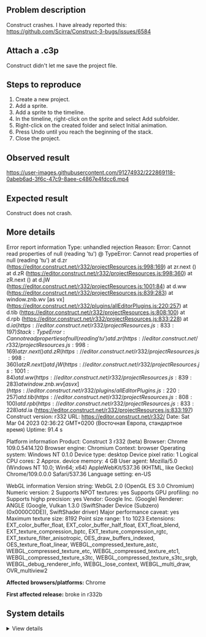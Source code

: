 ## Problem description

Construct crashes. I have already reported this: https://github.com/Scirra/Construct-3-bugs/issues/6584

## Attach a .c3p

Construct didn't let me save the project file.

## Steps to reproduce

1. Create a new project.
2. Add a sprite.
3. Add a sprite to the timeline.
4. In the timeline, right-click on the sprite and select Add subfolder.
5. Right-click on the created folder and select Initial animation.
6. Press Undo until you reach the beginning of the stack.
7. Close the project.

## Observed result

https://user-images.githubusercontent.com/91274932/222869118-0abeb6ad-3f6c-47c9-8aee-c4867e4fdcc6.mp4

## Expected result

Construct does not crash.

## More details

Error report information
Type: unhandled rejection
Reason: Error: Cannot read properties of null (reading 'tu') @ TypeError: Cannot read properties of null (reading 'tu') at d.zr (https://editor.construct.net/r332/projectResources.js:998:169) at zr.next () at d.zR (https://editor.construct.net/r332/projectResources.js:998:360) at zR.next () at d.jW (https://editor.construct.net/r332/projectResources.js:1001:84) at d.ww (https://editor.construct.net/r332/projectResources.js:839:283) at window.znb.wv [as vx] (https://editor.construct.net/r332/plugins/allEditorPlugins.js:220:257) at d.tib (https://editor.construct.net/r332/projectResources.js:808:100) at d.rpb (https://editor.construct.net/r332/projectResources.js:833:228) at d.$ia (https://editor.construct.net/r332/projectResources.js:833:197)
Stack: TypeError: Cannot read properties of null (reading 'tu') at d.zr (https://editor.construct.net/r332/projectResources.js:998:169) at zr.next () at d.zR (https://editor.construct.net/r332/projectResources.js:998:360) at zR.next () at d.jW (https://editor.construct.net/r332/projectResources.js:1001:84) at d.ww (https://editor.construct.net/r332/projectResources.js:839:283) at window.znb.wv [as vx] (https://editor.construct.net/r332/plugins/allEditorPlugins.js:220:257) at d.tib (https://editor.construct.net/r332/projectResources.js:808:100) at d.rpb (https://editor.construct.net/r332/projectResources.js:833:228) at d.$ia (https://editor.construct.net/r332/projectResources.js:833:197)
Construct version: r332
URL: https://editor.construct.net/r332/
Date: Sat Mar 04 2023 02:36:22 GMT+0200 (Восточная Европа, стандартное время)
Uptime: 91.4 s

Platform information
Product: Construct 3 r332 (beta)
Browser: Chrome 109.0.5414.120
Browser engine: Chromium
Context: browser
Operating system: Windows NT 0.1.0
Device type: desktop
Device pixel ratio: 1
Logical CPU cores: 2
Approx. device memory: 4 GB
User agent: Mozilla/5.0 (Windows NT 10.0; Win64; x64) AppleWebKit/537.36 (KHTML, like Gecko) Chrome/109.0.0.0 Safari/537.36
Language setting: en-US

WebGL information
Version string: WebGL 2.0 (OpenGL ES 3.0 Chromium)
Numeric version: 2
Supports NPOT textures: yes
Supports GPU profiling: no
Supports highp precision: yes
Vendor: Google Inc. (Google)
Renderer: ANGLE (Google, Vulkan 1.3.0 (SwiftShader Device (Subzero) (0x0000C0DE)), SwiftShader driver)
Major performance caveat: yes
Maximum texture size: 8192
Point size range: 1 to 1023
Extensions: EXT_color_buffer_float, EXT_color_buffer_half_float, EXT_float_blend, EXT_texture_compression_bptc, EXT_texture_compression_rgtc, EXT_texture_filter_anisotropic, OES_draw_buffers_indexed, OES_texture_float_linear, WEBGL_compressed_texture_astc, WEBGL_compressed_texture_etc, WEBGL_compressed_texture_etc1, WEBGL_compressed_texture_s3tc, WEBGL_compressed_texture_s3tc_srgb, WEBGL_debug_renderer_info, WEBGL_lose_context, WEBGL_multi_draw, OVR_multiview2

**Affected browsers/platforms:** Chrome

**First affected release:** broke in r332b

## System details

<details><summary>View details</summary>

Platform information
Product: Construct 3 r332 (beta)
Browser: Chrome 109.0.5414.120
Browser engine: Chromium
Context: browser
Operating system: Windows NT 0.1.0
Device type: desktop
Device pixel ratio: 1
Logical CPU cores: 2
Approx. device memory: 4 GB
User agent: Mozilla/5.0 (Windows NT 10.0; Win64; x64) AppleWebKit/537.36 (KHTML, like Gecko) Chrome/109.0.0.0 Safari/537.36
Language setting: en-US

Local storage
Storage quota (approx): 59 gb
Storage usage (approx): 253 mb (0.4%)
Persistant storage: No

Browser support notes
This list contains missing features that are not required, but could improve performance or user experience if supported.

UI effects are disabled in settings.
WebGL indicates a major performance caveat. It is probably using software rendering.
WebGL information
Version string: WebGL 2.0 (OpenGL ES 3.0 Chromium)
Numeric version: 2
Supports NPOT textures: yes
Supports GPU profiling: no
Supports highp precision: yes
Vendor: Google Inc. (Google)
Renderer: ANGLE (Google, Vulkan 1.3.0 (SwiftShader Device (Subzero) (0x0000C0DE)), SwiftShader driver)
Major performance caveat: yes
Maximum texture size: 8192
Point size range: 1 to 1023
Extensions:

EXT_color_buffer_float
EXT_color_buffer_half_float
EXT_float_blend
EXT_texture_compression_bptc
EXT_texture_compression_rgtc
EXT_texture_filter_anisotropic
OES_draw_buffers_indexed
OES_texture_float_linear
WEBGL_compressed_texture_astc
WEBGL_compressed_texture_etc
WEBGL_compressed_texture_etc1
WEBGL_compressed_texture_s3tc
WEBGL_compressed_texture_s3tc_srgb
WEBGL_debug_renderer_info
WEBGL_lose_context
WEBGL_multi_draw
OVR_multiview2
Audio information
System sample rate: 48000 Hz
Output channels: 2
Output interpretation: speakers
Supported decode formats:

WebM Opus (audio/webm; codecs=opus)
Ogg Opus (audio/ogg; codecs=opus)
WebM Vorbis (audio/webm; codecs=vorbis)
Ogg Vorbis (audio/ogg; codecs=vorbis)
MPEG-4 AAC (audio/mp4; codecs=mp4a.40.5)
MP3 (audio/mpeg)
FLAC (audio/flac)
PCM WAV (audio/wav; codecs=1)
Supported encode formats:

WebM Opus (audio/webm; codecs=opus)
Video information
Supported decode formats:

WebM AV1 (video/webm; codecs=av01.0.00M.08)
MP4 AV1 (video/mp4; codecs=av01.0.00M.08)
WebM VP9 (video/webm; codecs=vp9)
WebM VP8 (video/webm; codecs=vp8)
Ogg Theora (video/ogg; codecs=theora)
H.264 (video/mp4; codecs=avc1.42E01E)
Supported encode formats:

WebM VP9 (video/webm; codecs=vp9)
WebM VP8 (video/webm; codecs=vp8)

</details>
